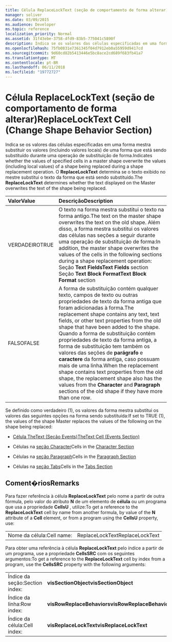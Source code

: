 ```yaml
---
title: Célula ReplaceLockText (seção de comportamento de forma alterar)
manager: soliver
ms.date: 03/09/2015
ms.audience: Developer
ms.topic: reference
localization_priority: Normal
ms.assetid: 31f43ebe-3758-4fd9-83b5-775041c5890f
description: Indica se os valores das células especificadas em uma forma mestra substituir os valores (incluindo valores locais) de uma forma que está sendo substituído durante uma operação de substituição de forma. O ReplaceLockText determina se o texto exibido no mestre substitui o texto da forma que está sendo substituído.
ms.openlocfilehash: 75fb0831e7361345f04d7912eb0a55959d9417cd
ms.sourcegitcommit: 9d60cd82b5413446e5bc8ace2cd689f683fb41a7
ms.translationtype: MT
ms.contentlocale: pt-BR
ms.lasthandoff: 06/11/2018
ms.locfileid: "19772727"
---
```

# <a name="replacelocktext-cell-change-shape-behavior-section"></a><span data-ttu-id="afac1-104">Célula ReplaceLockText (seção de comportamento de forma alterar)</span><span class="sxs-lookup"><span data-stu-id="afac1-104">ReplaceLockText Cell (Change Shape Behavior Section)</span></span>

<span data-ttu-id="afac1-105">Indica se os valores das células especificadas em uma forma mestra substituir os valores (incluindo valores locais) de uma forma que está sendo substituído durante uma operação de substituição de forma.</span><span class="sxs-lookup"><span data-stu-id="afac1-105">Indicates whether the values of specified cells in a master shape overwrite the values (including local values) of a shape being replaced during a shape replacement operation.</span></span> <span data-ttu-id="afac1-106">O **ReplaceLockText** determina se o texto exibido no mestre substitui o texto da forma que está sendo substituído.</span><span class="sxs-lookup"><span data-stu-id="afac1-106">The **ReplaceLockText** determines whether the text displayed on the Master overwrites the text of the shape being replaced.</span></span> 
  
|<span data-ttu-id="afac1-107">**Valor**</span><span class="sxs-lookup"><span data-stu-id="afac1-107">**Value**</span></span>|<span data-ttu-id="afac1-108">**Descrição**</span><span class="sxs-lookup"><span data-stu-id="afac1-108">**Description**</span></span>|
|:-----|:-----|
|<span data-ttu-id="afac1-109">VERDADEIRO</span><span class="sxs-lookup"><span data-stu-id="afac1-109">TRUE</span></span>  <br/> | <span data-ttu-id="afac1-110">O texto na forma mestra substitui o texto na forma antigo.</span><span class="sxs-lookup"><span data-stu-id="afac1-110">The text on the master shape overwrites the text on the old shape.</span></span> <span data-ttu-id="afac1-111">Além disso, a forma mestra substitui os valores das células nas seções a seguir durante uma operação de substituição de forma:</span><span class="sxs-lookup"><span data-stu-id="afac1-111">In addition, the master shape overwrites the values of the cells in the following sections during a shape replacement operation:</span></span>  <br/> <span data-ttu-id="afac1-112">Seção **Text Fields**</span><span class="sxs-lookup"><span data-stu-id="afac1-112">**Text Fields** section</span></span>  <br/> <span data-ttu-id="afac1-113">Seção **Text Block Format**</span><span class="sxs-lookup"><span data-stu-id="afac1-113">**Text Block Format** section</span></span>  <br/> |
|<span data-ttu-id="afac1-114">FALSO</span><span class="sxs-lookup"><span data-stu-id="afac1-114">FALSE</span></span>  <br/> |<span data-ttu-id="afac1-115">A forma de substituição contém qualquer texto, campos de texto ou outras propriedades de texto da forma antiga que foram adicionadas à forma.</span><span class="sxs-lookup"><span data-stu-id="afac1-115">The replacement shape contains any text, text fields, or other text properties from the old shape that have been added to the shape.</span></span>  <br/> <span data-ttu-id="afac1-116">Quando a forma de substituição contém propriedades de texto da forma antiga, a forma de substituição tem também os valores das seções de **parágrafo** e **caractere** da forma antiga, caso possuam mais de uma linha.</span><span class="sxs-lookup"><span data-stu-id="afac1-116">When the replacement shape contains text properties from the old shape, the replacement shape also has the values from the **Character** and **Paragraph** sections of the old shape if they have more than one row.</span></span>  <br/> |
   
<span data-ttu-id="afac1-117">Se definido como verdadeiro (1), os valores da forma mestra substitui os valores das seguintes opções na forma sendo substituída:</span><span class="sxs-lookup"><span data-stu-id="afac1-117">If set to TRUE (1), the values of the shape Master replaces the values of the following on the shape being replaced:</span></span>
  
- [<span data-ttu-id="afac1-118">Célula TheText (Seção Events)</span><span class="sxs-lookup"><span data-stu-id="afac1-118">TheText Cell (Events Section)</span></span>](thetext-cell-events-section.md)
    
- <span data-ttu-id="afac1-119">Células na [seção Character](character-section.md)</span><span class="sxs-lookup"><span data-stu-id="afac1-119">Cells in the [Character Section](character-section.md)</span></span>
    
- <span data-ttu-id="afac1-120">Células na [seção Paragraph](paragraph-section.md)</span><span class="sxs-lookup"><span data-stu-id="afac1-120">Cells in the [Paragraph Section](paragraph-section.md)</span></span>
    
- <span data-ttu-id="afac1-121">Células na [seção Tabs](tabs-section.md)</span><span class="sxs-lookup"><span data-stu-id="afac1-121">Cells in the [Tabs Section](tabs-section.md)</span></span>
    
## <a name="remarks"></a><span data-ttu-id="afac1-122">Coment�rios</span><span class="sxs-lookup"><span data-stu-id="afac1-122">Remarks</span></span>

<span data-ttu-id="afac1-123">Para fazer referência à célula **ReplaceLockText** pelo nome a partir de outra fórmula, pelo valor do atributo **N** de um elemento de **célula** ou um programa que usa a propriedade **CellsU** , utilize:</span><span class="sxs-lookup"><span data-stu-id="afac1-123">To get a reference to the **ReplaceLockText** cell by name from another formula, by value of the **N** attribute of a **Cell** element, or from a program using the **CellsU** property, use:</span></span> 
  
|||
|:-----|:-----|
| <span data-ttu-id="afac1-124">Nome da célula:</span><span class="sxs-lookup"><span data-stu-id="afac1-124">Cell name:</span></span>  <br/> | <span data-ttu-id="afac1-125">ReplaceLockText</span><span class="sxs-lookup"><span data-stu-id="afac1-125">ReplaceLockText</span></span>  <br/> |
   
<span data-ttu-id="afac1-126">Para obter uma referência à célula **ReplaceLockText** pelo índice a partir de um programa, use a propriedade **CellsSRC** com os seguintes argumentos:</span><span class="sxs-lookup"><span data-stu-id="afac1-126">To get a reference to the **ReplaceLockText** cell by index from a program, use the **CellsSRC** property with the following arguments:</span></span> 
  
|||
|:-----|:-----|
| <span data-ttu-id="afac1-127">Índice da seção:</span><span class="sxs-lookup"><span data-stu-id="afac1-127">Section index:</span></span>  <br/> |<span data-ttu-id="afac1-128">**visSectionObject**</span><span class="sxs-lookup"><span data-stu-id="afac1-128">**visSectionObject**</span></span> <br/> |
| <span data-ttu-id="afac1-129">Índice da linha:</span><span class="sxs-lookup"><span data-stu-id="afac1-129">Row index:</span></span>  <br/> |<span data-ttu-id="afac1-130">**visRowReplaceBehaviors**</span><span class="sxs-lookup"><span data-stu-id="afac1-130">**visRowReplaceBehaviors**</span></span> <br/> |
| <span data-ttu-id="afac1-131">Índice da célula:</span><span class="sxs-lookup"><span data-stu-id="afac1-131">Cell index:</span></span>  <br/> |<span data-ttu-id="afac1-132">**visReplaceLockText**</span><span class="sxs-lookup"><span data-stu-id="afac1-132">**visReplaceLockText**</span></span> <br/> |
   

